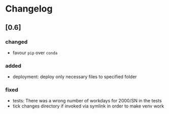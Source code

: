 # Changelog

## [0.6]

### changed

* favour `pip` over `conda`

### added

* deployment: deploy only necessary files to specified folder

### fixed

* tests: There was a wrong number of workdays for 2000/SN in the tests
* tick changes directory if invoked via symlink in order to make venv work

